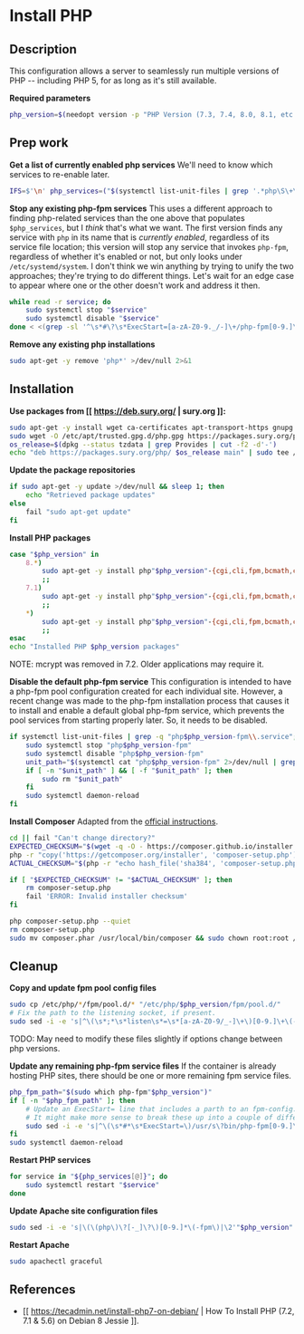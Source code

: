 # Install PHP

## Description

This configuration allows a server to seamlessly run multiple versions of PHP -- including PHP 5, for as long as it's still available.

**Required parameters**
```bash
php_version=$(needopt version -p "PHP Version (7.3, 7.4, 8.0, 8.1, etc.):" -m '^[78]\.+[0-9]$')
```


## Prep work

**Get a list of currently enabled php services**
We'll need to know which services to re-enable later.
```bash
IFS=$'\n' php_services=("$(systemctl list-unit-files | grep '.*php\S\+\s\+enabled\s' | grep -v sessionclean | cut -d ' ' -f 1)")
```

**Stop any existing php-fpm services**
This uses a different approach to finding php-related services than the one above that populates `$php_services`, but I *think* that's what we want. The first version finds any service with `php` in its name that is *currently enabled*, regardless of its service file location; this version will stop any service that invokes `php-fpm`, regardless of whether it's enabled or not, but only looks under `/etc/systemd/system`. I don't think we win anything by trying to unify the two approaches; they're trying to do different things. Let's wait for an edge case to appear where one or the other doesn't work and address it then.
```bash
while read -r service; do
    sudo systemctl stop "$service"
    sudo systemctl disable "$service"
done < <(grep -sl '^\s*#\?\s*ExecStart=[a-zA-Z0-9._/-]\+/php-fpm[0-9.]\+\s\+' /etc/systemd/system/*)
```

**Remove any existing php installations**
```bash
sudo apt-get -y remove 'php*' >/dev/null 2>&1
```


## Installation

**Use packages from [[ https://deb.sury.org/ | sury.org ]]:**
```bash
sudo apt-get -y install wget ca-certificates apt-transport-https gnupg >/dev/null
sudo wget -O /etc/apt/trusted.gpg.d/php.gpg https://packages.sury.org/php/apt.gpg && sudo chmod 0644 /etc/apt/trusted.gpg.d/php.gpg
os_release=$(dpkg --status tzdata | grep Provides | cut -f2 -d'-')
echo "deb https://packages.sury.org/php/ $os_release main" | sudo tee /etc/apt/sources.list.d/php.list
```

**Update the package repositories**
```bash
if sudo apt-get -y update >/dev/null && sleep 1; then
    echo "Retrieved package updates"
else
    fail "sudo apt-get update"
fi
```

**Install PHP packages**
```bash
case "$php_version" in
    8.*)
        sudo apt-get -y install php"$php_version"-{cgi,cli,fpm,bcmath,common,ctype,curl,exif,fileinfo,gd,gmp,imagick,imap,intl,ldap,mbstring,mysql,mysqlnd,opcache,pdo,pgsql,readline,soap,tidy,tokenizer,xml,xmlrpc,zip} >/dev/null || fail "sudo apt -y install [php packages...]"
        ;;
    7.1)
        sudo apt-get -y install php"$php_version"-{cgi,cli,fpm,bcmath,common,ctype,curl,exif,fileinfo,gd,gmp,imagick,imap,intl,json,ldap,mbstring,mcrypt,mysql,mysqlnd,opcache,pdo,pgsql,readline,soap,tidy,tokenizer,xml,xmlrpc,zip} >/dev/null || fail "sudo apt -y install [php packages...]"
        ;;
    *)
        sudo apt-get -y install php"$php_version"-{cgi,cli,fpm,bcmath,common,ctype,curl,exif,fileinfo,gd,gmp,imagick,imap,intl,json,ldap,mbstring,mysql,mysqlnd,opcache,pdo,pgsql,readline,soap,tidy,tokenizer,xml,xmlrpc,zip} >/dev/null || fail "sudo apt -y install [php packages...]"
        ;;
esac
echo "Installed PHP $php_version packages"
```
NOTE: mcrypt was removed in 7.2. Older applications may require it.

**Disable the default php-fpm service**
This configuration is intended to have a php-fpm pool configuration created for each individual site. However, a recent change was made to the php-fpm installation process that causes it to install and enable a default global php-fpm service, which prevents the pool services from starting properly later. So, it needs to be disabled.
```bash
if systemctl list-unit-files | grep -q "php$php_version-fpm\\.service"; then
    sudo systemctl stop "php$php_version-fpm"
    sudo systemctl disable "php$php_version-fpm"
    unit_path="$(systemctl cat "php$php_version-fpm" 2>/dev/null | grep -oP '^#\s*\K/.*/php[0-9.]+-fpm.service')"
    if [ -n "$unit_path" ] && [ -f "$unit_path" ]; then
        sudo rm "$unit_path"
    fi
    sudo systemctl daemon-reload
fi
```

**Install Composer**
Adapted from the [official instructions](https://getcomposer.org/doc/faqs/how-to-install-composer-programmatically.md).
```bash
cd || fail "Can't change directory?"
EXPECTED_CHECKSUM="$(wget -q -O - https://composer.github.io/installer.sig)"
php -r "copy('https://getcomposer.org/installer', 'composer-setup.php');"
ACTUAL_CHECKSUM="$(php -r "echo hash_file('sha384', 'composer-setup.php');")"

if [ "$EXPECTED_CHECKSUM" != "$ACTUAL_CHECKSUM" ]; then
    rm composer-setup.php
    fail 'ERROR: Invalid installer checksum'
fi

php composer-setup.php --quiet
rm composer-setup.php
sudo mv composer.phar /usr/local/bin/composer && sudo chown root:root /usr/local/bin/composer
```


## Cleanup

**Copy and update fpm pool config files**
```bash
sudo cp /etc/php/*/fpm/pool.d/* "/etc/php/$php_version/fpm/pool.d/"
# Fix the path to the listening socket, if present.
sudo sed -i -e 's|^\(\s*;*\s*listen\s*=\s*[a-zA-Z0-9/_-]\+\)[0-9.]\+\(-fpm.*\)$|\1'"$php_version"'\2|' "/etc/php/$php_version/fpm/pool.d/*"
```
TODO: May need to modify these files slightly if options change between php versions.

**Update any remaining php-fpm service files**
If the container is already hosting PHP sites, there should be one or more remaining fpm service files.
```bash
php_fpm_path="$(sudo which php-fpm"$php_version")"
if [ -n "$php_fpm_path" ]; then
    # Update an ExecStart= line that includes a parth to an fpm-config.
    # It might make more sense to break these up into a couple of different sed commands.
    sudo sed -i -e 's|^\(\s*#*\s*ExecStart=\)/usr/s\?bin/php-fpm[0-9.]\+\s\+\(.*/etc/php/\)[0-9.]\+\(.*\)$|\1'"$php_fpm_path"' \2'"$php_version"'\3|' /etc/systemd/system/*.service
fi
sudo systemctl daemon-reload
```

**Restart PHP services**
```bash
for service in "${php_services[@]}"; do
    sudo systemctl restart "$service"
done
```

**Update Apache site configuration files**
```bash
sudo sed -i -e 's|\(\(php\)\?[-_]\?\)[0-9.]*\(-fpm\)|\2'"$php_version"'\3|' /etc/apache2/sites-available/*
```

**Restart Apache**
```bash
sudo apachectl graceful
```


## References

* [[ https://tecadmin.net/install-php7-on-debian/ | How To Install PHP (7.2, 7.1 & 5.6) on Debian 8 Jessie ]].

